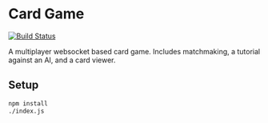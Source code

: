 # Card Game

[![Build Status](https://travis-ci.org/ezwang/card-game.svg?branch=master)](https://travis-ci.org/ezwang/card-game)

A multiplayer websocket based card game. Includes matchmaking, a tutorial against an AI, and a card viewer.

## Setup

```bash
npm install
./index.js
```
